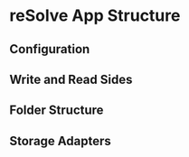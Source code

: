 # reSolve App Structure

## Configuration


## Write and Read Sides


## Folder Structure


## Storage Adapters
